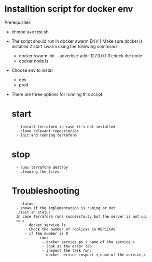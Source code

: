 # Installtion script for docker env

Prerequisites
- chmod u+x test.sh
- The script should run in docker swarm ENV
    1 Make sure docker is installed 
    2 start swarm using the following command
    - docker swarm init --advertise-addr 127.0.0.1
    3 check the node 
    - docker node ls


- Choose env to install 
    - dev
    - prod
- There are three options for running this script.
    # start 
        - install terraform in case it's not installed 
        - clone relevant repositories
        - init and running terraform   
    # stop  
        - runs terraform destroy
        - cleaning the files 
    # Troubleshooting 
        - status
        - shows if the implementation is runing or not
        ./test.sh status  
        In case Terraform runs successfully but the server is not up.
        run:
            - docker service ls 
            - Check the number of replicas in REPLICAS  
            - if the number is 0 
                -  run: 
                    - docker service ps <_name of the service_>
                    - look at the error tab
                    - inspect the task run: 
                    - docker service inspect <_name of the service_>
